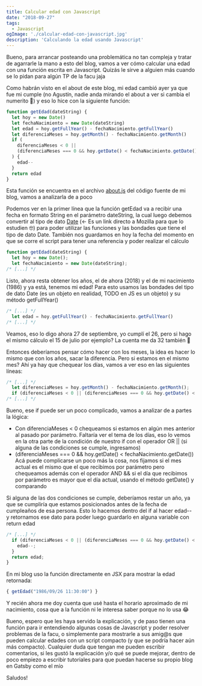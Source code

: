 ```yaml
---
title: Calcular edad con Javascript
date: "2018-09-27"
tags:
  - Javascript
ogImage: './calcular-edad-con-javascript.jpg'
description: 'Calculando la edad usando Javascript'
---
```


Bueno, para arrancar posteando una problemática no tan compleja y tratar de agarrarle la mano a esto del blog, vamos a ver cómo calcular una edad con una función escrita en Javascript. Quizás le sirve a alguien más cuando se lo pidan para algún TP de la facu jaja

Como habrán visto en el about de este blog, mi edad cambió ayer ya que fue mi cumple (no Agustín, nadie anda mirando el about a ver si cambia el numerito 🤣) y eso lo hice con la siguiente función:

```javascript
function getEdad(dateString) {
  let hoy = new Date()
  let fechaNacimiento = new Date(dateString)
  let edad = hoy.getFullYear() - fechaNacimiento.getFullYear()
  let diferenciaMeses = hoy.getMonth() - fechaNacimiento.getMonth()
  if (
    diferenciaMeses < 0 ||
    (diferenciaMeses === 0 && hoy.getDate() < fechaNacimiento.getDate())
  ) {
    edad--
  }
  return edad
}
```

Esta función se encuentra en el archivo [about.js](https://github.com/agustinmulet/agustinmuletblog/blob/master/src/pages/about.js) del código fuente de mi blog, vamos a analizarla de a poco

Podemos ver en la primer línea que la función <inline-code>getEdad</inline-code> va a recibir una fecha en formato String en el parámetro <inline-code>dateString</inline-code>, la cual luego debemos convertir al tipo de dato [Date](https://developer.mozilla.org/es/docs/Web/JavaScript/Referencia/Objetos_globales/Date) (<- Es un link directo a Mozilla para que lo estudien 🤓) para poder utilizar las funciones y las bondades que tiene el tipo de dato Date. También nos guardamos en <inline-code>hoy</inline-code> la fecha del momento en que se corre el script para tener una referencia y poder realizar el cálculo

```javascript
function getEdad(dateString) {
  let hoy = new Date();
  let fechaNacimiento = new Date(dateString);
/* [...] */
```

Listo, ahora resta obtener los años, el de ahora (2018) y el de mi nacimiento (1986) y ya está, tenemos mi edad! Para esto usamos las bondades del tipo de dato Date (es un objeto en realidad, TODO en JS es un objeto) y su método <inline-code>getFullYear()</inline-code>

```javascript
/* [...] */
  let edad = hoy.getFullYear() - fechaNacimiento.getFullYear()
/* [...] */
```

Veamos, eso lo digo ahora 27 de septiembre, yo cumplí el 26, pero si hago el mismo cálculo el 15 de julio por ejemplo? La cuenta me da 32 también 🤔

Entonces deberíamos pensar cómo hacer con los meses, la idea es hacer lo mismo que con los años, sacar la diferencia. Pero si estamos en el mismo mes? Ahí ya hay que chequear los días, vamos a ver eso en las siguientes líneas:

```javascript
/* [...] */
  let diferenciaMeses = hoy.getMonth() - fechaNacimiento.getMonth();
  if (diferenciaMeses < 0 || (diferenciaMeses === 0 && hoy.getDate() < fechaNacimiento.getDate()))
/* [...] */
```

Bueno, ese if puede ser un poco complicado, vamos a analizar de a partes la lógica:

- Con <inline-code>diferenciaMeses < 0</inline-code> chequeamos si estamos en algún mes anterior al pasado por parámetro. Faltaría ver el tema de los días, eso lo vemos en la otra parte de la condición de nuestro <inline-code>if</inline-code> con el operador OR <inline-code>||</inline-code> (si alguna de las condiciones se cumple, ingresamos)
- <inline-code>(diferenciaMeses === 0 && hoy.getDate() < fechaNacimiento.getDate())</inline-code> Acá puede complicarse un poco más la cosa, nos fijamos si el mes actual es el mismo que el que recibimos por parámetro pero chequeamos además con el operador AND <inline-code>&&</inline-code> si el día que recibimos por parámetro es mayor que el día actual, usando el método <inline-code>getDate()</inline-code> y comparando

Si alguna de las dos condiciones se cumple, deberíamos restar un año, ya que se cumpliría que estamos posicionados antes de la fecha de cumpleaños de esa persona. Esto lo hacemos dentro del <inline-code>if</inline-code> al hacer <inline-code>edad--</inline-code> y retornamos ese dato para poder luego guardarlo en alguna variable con <inline-code>return edad</inline-code>

```javascript
/* [...] */
  if (diferenciaMeses < 0 || (diferenciaMeses === 0 && hoy.getDate() < fechaNacimiento.getDate())) {
    edad--;
  }
  return edad;
}
```

En mi blog uso la función directamente en JSX para mostrar la edad retornada:

```javascript
{ getEdad("1986/09/26 11:30:00") }
```

Y recién ahora me doy cuenta que usé hasta el horario aproximado de mi nacimiento, cosa que a la función ni le interesa saber porque no lo usa 😂

Bueno, espero que les haya servido la explicación, y de paso tienen una función para ir entendiendo algunas cosas de Javascript y poder resolver problemas de la facu, o simplemente para mostrarle a sus amig@s que pueden calcular edades con un script compacto (y que se podría hacer aún más compacto). Cualquier duda que tengan me pueden escribir comentarios, si les gustó la explicación y/o qué se puede mejorar, dentro de poco empiezo a escribir tutoriales para que puedan hacerse su propio blog en Gatsby como el mío

Saludos!
